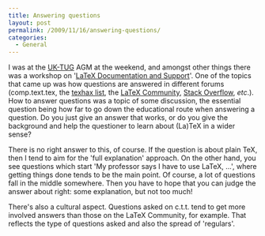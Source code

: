 ```yaml
---
title: Answering questions
layout: post
permalink: /2009/11/16/answering-questions/
categories:
  - General
---
```

I was at the [UK-TUG](http://uk.tug.org/) AGM at the weekend, and amongst other things there was a workshop on '[LaTeX Documentation and Support](http://uk.tug.org/2009/11/15/speaker-meeting-and-agm-2009/)'. One of the topics that came up was how questions are answered in different forums (comp.text.tex, the [texhax list](https://tug.org/mailman/listinfo/texhax), the [LaTeX Community](http://www.latex-community.org/), [Stack Overflow](http://stackoverflow.com/), _etc_.). How to answer questions was a topic of some discussion, the essential question being how far to go down the educational route when answering a question. Do you just give an answer that works, or do you give the background and help the questioner to learn about (La)TeX in a wider sense?

There is no right answer to this, of course. If the question is about plain TeX, then I tend to aim for the 'full explanation' approach. On the other hand, you see questions which start 'My professor says I have to use LaTeX, ...', where getting things done tends to be the main point. Of course, a lot of questions fall in the middle somewhere. Then you have to hope that you can judge the answer about right: some explanation, but not too much!

There's also a cultural aspect. Questions asked on c.t.t. tend to get more involved answers than those on the LaTeX Community, for example. That reflects the type of questions asked and also the spread of 'regulars'.
